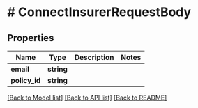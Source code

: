 # # ConnectInsurerRequestBody

## Properties

Name | Type | Description | Notes
------------ | ------------- | ------------- | -------------
**email** | **string** |  |
**policy_id** | **string** |  |

[[Back to Model list]](../../README.md#models) [[Back to API list]](../../README.md#endpoints) [[Back to README]](../../README.md)
